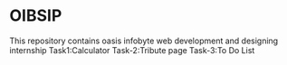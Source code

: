 # OIBSIP
This repository contains oasis infobyte web development and designing internship Task1:Calculator Task-2:Tribute page Task-3:To Do List
